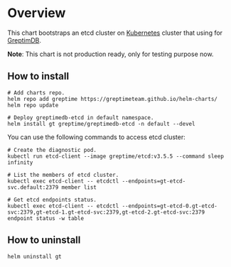 # Overview

This chart bootstraps an etcd cluster on [Kubernetes](http://kubernetes.io) cluster that using for [GreptimDB](../greptimedb/README.md).

**Note**: This chart is not production ready, only for testing purpose now.

## How to install

```console
# Add charts repo.
helm repo add greptime https://greptimeteam.github.io/helm-charts/
helm repo update

# Deploy greptimedb-etcd in default namespace.
helm install gt greptime/greptimedb-etcd -n default --devel
```

You can use the following commands to access etcd cluster:

```console
# Create the diagnostic pod.
kubectl run etcd-client --image greptime/etcd:v3.5.5 --command sleep infinity

# List the members of etcd cluster.
kubectl exec etcd-client -- etcdctl --endpoints=gt-etcd-svc.default:2379 member list

# Get etcd endpoints status.
kubectl exec etcd-client -- etcdctl --endpoints=gt-etcd-0.gt-etcd-svc:2379,gt-etcd-1.gt-etcd-svc:2379,gt-etcd-2.gt-etcd-svc:2379 endpoint status -w table
```

## How to uninstall

```console
helm uninstall gt
```
